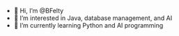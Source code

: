 - 👋 Hi, I’m @BFelty
- 👀 I’m interested in Java, database management, and AI
- 🌱 I’m currently learning Python and AI programming

<!--
- 💞️ I’m not looking to collaborate yet, but that may change soon
- 🏢 I'm looking for full-time work, so if you like my work, send me an email
- 📫 Contact me at ...
-->

<!--
BFelty/BFelty is a ✨ special ✨ repository because its `README.md` (this file) appears on your GitHub profile.
You can click the Preview link to take a look at your changes.
-->

